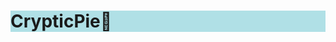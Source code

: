 <!DOCTYPE html>
<html>
<head>
<title>CrypticPie</title>
</head>
  <body>
    <h1 style="background-color:powderblue;">CrypticPie🥧</h1>
    
  </body>
</head>
</html>
